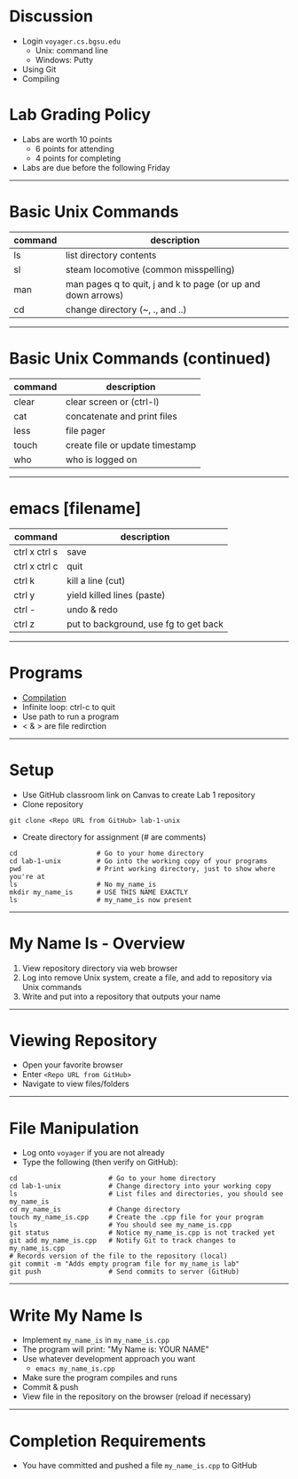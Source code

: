 # Discussion
* Login `voyager.cs.bgsu.edu`
	* Unix: command line
	* Windows: Putty
* Using Git
* Compiling

# Lab Grading Policy
* Labs are worth 10 points
	* 6 points for attending
	* 4 points for completing 
* Labs are due before the following Friday

---

# Basic Unix Commands

|command|description|
|---|---|
|ls|list directory contents|
|sl|steam locomotive (common misspelling)|
|man|man pages q to quit, j and k to page (or up and down arrows)|
|cd|change directory (~, ., and ..)|

---

# Basic Unix Commands (continued)
|command|description|
|---|---|
|clear|clear screen or (ctrl-l)|
|cat|concatenate and print files|
|less|file pager|
|touch|create file or update timestamp|
|who|who is logged on|

---

# emacs [filename]
|command|description|
|---|---|
|ctrl x ctrl s|save|
|ctrl x ctrl c|quit|
|ctrl k|kill a line (cut)|
|ctrl y|yield killed lines (paste)|
|ctrl -|undo & redo|
|ctrl z| put to background, use fg to get back|

---

# Programs
* [Compilation](../notes/compiling.html)
* Infinite loop: ctrl-c to quit
* Use path to run a program
* < & > are file redirction

---

# Setup
* Use GitHub classroom link on Canvas to create Lab 1 repository
* Clone repository

```
git clone <Repo URL from GitHub> lab-1-unix
```

* Create directory for assignment (# are comments)

```
cd                    # Go to your home directory
cd lab-1-unix         # Go into the working copy of your programs
pwd                   # Print working directory, just to show where you're at
ls                    # No my_name_is
mkdir my_name_is      # USE THIS NAME EXACTLY
ls                    # my_name_is now present
``` 

---

# My Name Is - Overview
1. View repository directory via web browser
2. Log into remove Unix system, create a file, and add to repository via Unix commands
3. Write and put into a repository that outputs your name

---

# Viewing Repository
* Open your favorite browser
* Enter `<Repo URL from GitHub>`
* Navigate to view files/folders

---

# File Manipulation
* Log onto `voyager` if you are not already
* Type the following (then verify on GitHub):

```
cd                       # Go to your home directory
cd lab-1-unix            # Change directory into your working copy
ls                       # List files and directories, you should see my_name_is
cd my_name_is            # Change directory
touch my_name_is.cpp     # Create the .cpp file for your program
ls                       # You should see my_name_is.cpp
git status               # Notice my_name_is.cpp is not tracked yet
git add my_name_is.cpp   # Notify Git to track changes to my_name_is.cpp
# Records version of the file to the repository (local)
git commit -m "Adds empty program file for my_name_is lab"
git push                 # Send commits to server (GitHub)
```

---

# Write My Name Is
* Implement `my_name_is` in `my_name_is.cpp`
* The program will print: "My Name is: YOUR NAME"
* Use whatever development approach you want
	* `emacs my_name_is.cpp`
* Make sure the program compiles and runs
* Commit & push
* View file in the repository on the browser (reload if necessary)

---

# Completion Requirements
* You have committed and pushed a file `my_name_is.cpp` to GitHub
